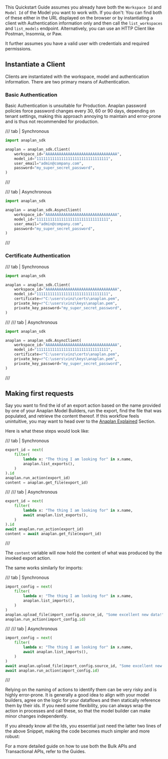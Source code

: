 This Quickstart Guide assumes you already have both the `Workspace Id` and `Model Id` of the Model you want to work
with. If you don't: You can find both of these either in the URL displayed on the browser or by instantiating a client
with Authentication information only and then call the `list_workspaces` and `list_models` endpoint. Alternatively, you
can use an HTTP Client like Postman, Insomnia, or Paw.

It further assumes you have a valid user with credentials and required permissions.

## Instantiate a Client

Clients are instantiated with the workspace, model and authentication information. There are two primary means of
Authentication.

### Basic Authentication

Basic Authentication is unsuitable for Production. Anaplan password policies force password changes every 30, 60 or 90
days, depending on tenant settings, making this approach annoying to maintain and error-prone and is thus not
recommended for production.

/// tab | Synchronous

```python
import anaplan_sdk

anaplan = anaplan_sdk.Client(
    workspace_id="AAAAAAAAAAAAAAAAAAAAAAAAAAAAAAAA",
    model_id="11111111111111111111111111111111",
    user_email="admin@company.com",
    password="my_super_secret_password",
)
```

///

/// tab | Asynchronous

```python
import anaplan_sdk

anaplan = anaplan_sdk.AsyncClient(
    workspace_id="AAAAAAAAAAAAAAAAAAAAAAAAAAAAAAAA",
    model_id="11111111111111111111111111111111",
    user_email="admin@company.com",
    password="my_super_secret_password",
)
```

///

### Certificate Authentication

/// tab | Synchronous

```python
import anaplan_sdk

anaplan = anaplan_sdk.Client(
    workspace_id="AAAAAAAAAAAAAAAAAAAAAAAAAAAAAAAA",
    model_id="11111111111111111111111111111111",
    certificate=r"C:\users\vinz\certs\anaplan.pem",
    private_key=r"C:\users\vinz\keys\anaplan.pem",
    private_key_password="my_super_secret_password",
)

```

///
/// tab | Asynchronous

```python
import anaplan_sdk

anaplan = anaplan_sdk.AsyncClient(
    workspace_id="AAAAAAAAAAAAAAAAAAAAAAAAAAAAAAAA",
    model_id="11111111111111111111111111111111",
    certificate=r"C:\users\vinz\certs\anaplan.pem",
    private_key=r"C:\users\vinz\keys\anaplan.pem",
    private_key_password="my_super_secret_password",
)

```

///

## Making first requests

Say you want to find the id of an export action based on the name provided by one of your Anaplan Model Builders, run
the export, find the file that was populated, and retrieve the content thereof. If this workflow feels unintuitive, you
may want to head over to the [Anaplan Explained](anaplan_explained.md) Section.

Here is what these steps would look like:

/// tab | Synchronous

```python
export_id = next(
    filter(
        lambda x: "The thing I am looking for" in x.name,
        anaplan.list_exports(),
    )
).id
anaplan.run_action(export_id)
content = anaplan.get_file(export_id)
```

///
/// tab | Asynchronous

```python
export_id = next(
    filter(
        lambda x: "The thing I am looking for" in x.name,
        await anaplan.list_exports(),
    )
).id
await anaplan.run_action(export_id)
content = await anaplan.get_file(export_id)

```

///

The `content` variable will now hold the content of what was produced by the invoked export action.

The same works similarly for imports:

/// tab | Synchronous

```python
import_config = next(
    filter(
        lambda x: "The thing I am looking for" in x.name,
        anaplan.list_imports(),
    )
)
anaplan.upload_file(import_config.source_id, "Some excellent new data!")
anaplan.run_action(import_config.id)
```

///
/// tab | Asynchronous

```python
import_config = next(
    filter(
        lambda x: "The thing I am looking for" in x.name,
        await anaplan.list_imports(),
    )
)
await anaplan.upload_file(import_config.source_id, "Some excellent new data!")
await anaplan.run_action(import_config.id)
```

///

Relying on the naming of actions to identify them can be very risky and is highly error-prone. It is generally a good
idea to align with your model builders, agree on the logic for your dataflows and then statically reference them by
their ids. If you need some flexibility, you can always wrap the action in processes and call these, so that the model
builder can make minor changes independently.

If you already know all the Ids, you essential just need the latter two lines of the above Snippet, making the code
becomes much simpler and more robust:

For a more detailed guide on how to use both the Bulk APIs and Transactional APIs, refer to the Guides.
